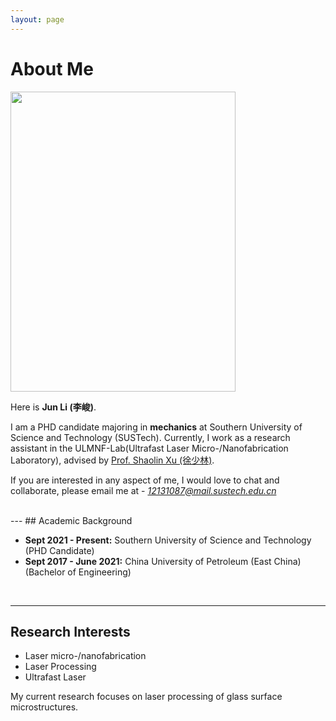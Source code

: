 ```yaml
---
layout: page
---
```


# About Me

<img src="https://junlee98.github.io/junli1.jpg" class="floatpic" width="360" height="480">

Here is **Jun Li (李峻)**.

I am a PHD candidate majoring in **mechanics** at Southern University of Science and Technology (SUSTech). Currently, I work as a research assistant in the ULMNF-Lab(Ultrafast Laser Micro-/Nanofabrication Laboratory), advised by [Prof. Shaolin Xu (徐少林)](https://faculty.sustech.edu.cn/?tagid=xusl&iscss=1&snapid=1&orderby=date&go=1).

If you are interested in any aspect of me, I would love to chat and collaborate, please email me at - *12131087@mail.sustech.edu.cn*

<br>
---
## Academic Background

- **Sept 2021 - Present:** Southern University of Science and Technology (PHD Candidate)
- **Sept 2017 - June 2021:** China University of Petroleum (East China) (Bachelor of Engineering)

<br>

---

## Research Interests

- Laser micro-/nanofabrication
- Laser Processing
- Ultrafast Laser

My current research focuses on laser processing of glass surface microstructures.

<br>